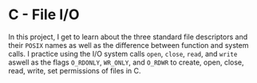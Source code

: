 # C - File I/O

In this project, I get to learn about the three standard file descriptors and their
`POSIX` names as well as the difference between function and system calls. I
practice using the I/O system calls `open`, `close`, `read`, and `write`
aswell as the flags `O_RDONLY`, `WR_ONLY`, and `O_RDWR` to create, open, close,
read, write, set permissions of files in C.
